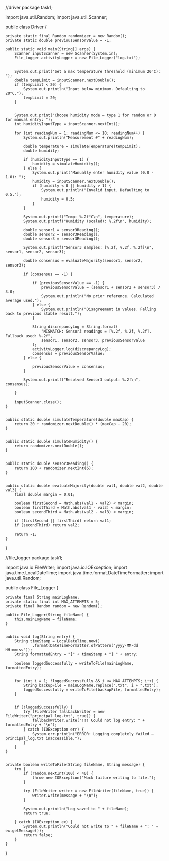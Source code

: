 //driver
package task1;

import java.util.Random;
import java.util.Scanner;

public class Driver {


    private static final Random randomizer = new Random();
    private static double previousSensorValue = -1;

    public static void main(String[] args) {
        Scanner inputScanner = new Scanner(System.in);
        File_Logger activityLogger = new File_Logger("log.txt");


        System.out.print("Set a max temperature threshold (minimum 20°C): ");
        double tempLimit = inputScanner.nextDouble();
        if (tempLimit < 20) {
            System.out.println("Input below minimum. Defaulting to 20°C.");
            tempLimit = 20;
        }


        System.out.print("Choose humidity mode — type 1 for random or 0 for manual entry: ");
        int humidityInputType = inputScanner.nextInt();
      
        for (int readingNum = 1; readingNum <= 10; readingNum++) {
            System.out.println("Measurement #" + readingNum);

            double temperature = simulateTemperature(tempLimit);
            double humidity;

            if (humidityInputType == 1) {
                humidity = simulateHumidity();
            } else {
                System.out.print("Manually enter humidity value (0.0 - 1.0): ");
                humidity = inputScanner.nextDouble();
                if (humidity < 0 || humidity > 1) {
                    System.out.println("Invalid input. Defaulting to 0.5.");
                    humidity = 0.5;
                }
            }

            System.out.printf("Temp: %.2f°C\n", temperature);
            System.out.printf("Humidity (scaled): %.2f\n", humidity);

            double sensor1 = sensor3Reading();
            double sensor2 = sensor3Reading();
            double sensor3 = sensor3Reading();

            System.out.printf("Sensor3 samples: [%.2f, %.2f, %.2f]\n", sensor1, sensor2, sensor3);

            double consensus = evaluateMajority(sensor1, sensor2, sensor3);

            if (consensus == -1) {

                if (previousSensorValue == -1) {
                    previousSensorValue = (sensor1 + sensor2 + sensor3) / 3.0;
                    System.out.println("No prior reference. Calculated average used.");
                } else {
                    System.out.println("Disagreement in values. Falling back to previous stable result.");
                }

                String discrepancyLog = String.format(
                    "MISMATCH: Sensor3 readings = [%.2f, %.2f, %.2f]. Fallback used: %.2f",
                    sensor1, sensor2, sensor3, previousSensorValue
                );
                activityLogger.log(discrepancyLog);
                consensus = previousSensorValue;
            } else {

                previousSensorValue = consensus;
            }

            System.out.printf("Resolved Sensor3 output: %.2f\n", consensus);
            
        }

        inputScanner.close();
    }


    public static double simulateTemperature(double maxCap) {
        return 20 + randomizer.nextDouble() * (maxCap - 20);
    }


    public static double simulateHumidity() {
        return randomizer.nextDouble();
    }


    public static double sensor3Reading() {
        return 100 + randomizer.nextInt(6);
    }

 
    public static double evaluateMajority(double val1, double val2, double val3) {
        final double margin = 0.01;

        boolean firstSecond = Math.abs(val1 - val2) < margin;
        boolean firstThird = Math.abs(val1 - val3) < margin;
        boolean secondThird = Math.abs(val2 - val3) < margin;

        if (firstSecond || firstThird) return val1;
        if (secondThird) return val2;

        return -1;
    }
}

//file_logger
package task1;

import java.io.FileWriter;
import java.io.IOException;
import java.time.LocalDateTime;
import java.time.format.DateTimeFormatter;
import java.util.Random;

public class File_Logger {

    private final String mainLogName;
    private static final int MAX_ATTEMPTS = 5;
    private final Random random = new Random();

    public File_Logger(String fileName) {
        this.mainLogName = fileName;
    }

    
    public void log(String entry) {
        String timeStamp = LocalDateTime.now()
                .format(DateTimeFormatter.ofPattern("yyyy-MM-dd HH:mm:ss"));
        String formattedEntry = "[" + timeStamp + "] " + entry;

        boolean loggedSuccessfully = writeToFile(mainLogName, formattedEntry);

   
        for (int i = 1; !loggedSuccessfully && i <= MAX_ATTEMPTS; i++) {
            String backupFile = mainLogName.replace(".txt", i + ".txt");
            loggedSuccessfully = writeToFile(backupFile, formattedEntry);
        }

     
        if (!loggedSuccessfully) {
            try (FileWriter fallbackWriter = new FileWriter("principal_log.txt", true)) {
                fallbackWriter.write("!!! Could not log entry: " + formattedEntry + "\n");
            } catch (IOException err) {
                System.err.println("ERROR: Logging completely failed — principal_log.txt inaccessible.");
            }
        }
    }

   
    private boolean writeToFile(String fileName, String message) {
        try {
            if (random.nextInt(100) < 40) {
                throw new IOException("Mock failure writing to file.");
            }

            try (FileWriter writer = new FileWriter(fileName, true)) {
                writer.write(message + "\n");
            }

            System.out.println("Log saved to " + fileName);
            return true;

        } catch (IOException ex) {
            System.out.println("Could not write to " + fileName + ": " + ex.getMessage());
            return false;
        }
    }
}

